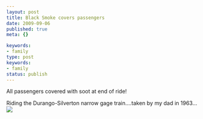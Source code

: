```yaml
---
layout: post
title: Black Smoke covers passengers
date: 2009-09-06
published: true
meta: {}

keywords:
- family
type: post
keywords:
- family
status: publish
---
```

All passengers covered with soot at end of ride!

Riding the Durango-Silverton narrow gage train....taken by my dad in 1963...[![](http://media.eick.us/2011/05/note_black_smoke_all_passenger.jpg.scaled.500.jpg)](http://posterous.com/getfile/files.posterous.com/andreweick/4ANMkJeASrzDbndMoyjJEbwYkGoSShCKrjOQxqFKkRCjHKTqLH9aD6pNdWla/note_black_smoke_all_passenger.jpg.scaled.1000.jpg) <!--    [Posted via email](http://posterous.com)   from [Andrew Eick's posterous](http://posterous.andyeick.com/black-smoke-covers-passengers)      -->

